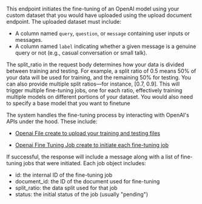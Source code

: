 This endpoint initiates the fine-tuning of an OpenAI model using your custom dataset that you would have uploaded using the upload document endpoint. The uploaded dataset must include:

- A column named `query`, `question`, or `message` containing user inputs or messages.
- A column named `label` indicating whether a given message is a genuine query or not (e.g., casual conversation or small talk).

The split_ratio in the request body determines how your data is divided between training and testing. For example, a split ratio of 0.5 means 50% of your data will be used for training, and the remaining 50% for testing. You can also provide multiple split ratios—for instance, [0.7, 0.9]. This will trigger multiple fine-tuning jobs, one for each ratio, effectively training multiple models on different portions of your dataset. You would also need to specify a base model that you want to finetune

The system handles the fine-tuning process by interacting with OpenAI's APIs under the hood. These include:

- [Openai File create to upload your training and testing files](https://platform.openai.com/docs/api-reference/files/create)

- [Openai Fine Tuning Job create to initiate each fine-tuning job](https://platform.openai.com/docs/api-reference/fine_tuning/create)

If successful, the response will include a message along with a list of fine-tuning jobs that were initiated. Each job object includes:

- id: the internal ID of the fine-tuning job
- document_id: the ID of the document used for fine-tuning
- split_ratio: the data split used for that job
- status: the initial status of the job (usually "pending")
